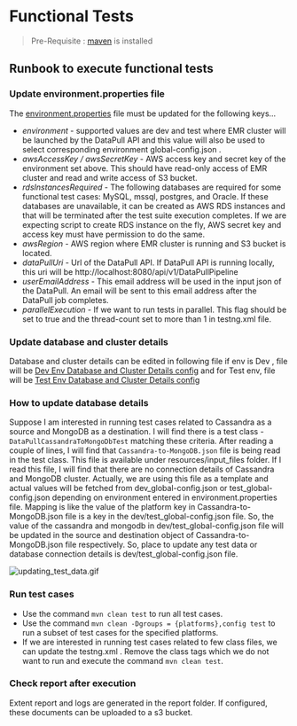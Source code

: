 # Functional Tests
> Pre-Requisite : [maven](https://maven.apache.org/install.html) is installed 
## Runbook to execute functional tests
### Update environment.properties file 
The [environment.properties](../functional-test/src/main/resources/environment.properties) file must be updated for the following keys...
* _environment_ - supported values are dev and test where EMR cluster will be launched by the DataPull API and this value will also be used to select corresponding environment global-config.json .
* _awsAccessKey / awsSecretKey_ - AWS access key and secret key of the environment set above. This should have read-only access of EMR cluster and read and write access of S3 bucket.  
* _rdsInstancesRequired_ -  The following databases are required for some functional test cases: MySQL, mssql, postgres, and Oracle. If these databases are unavailable, it can be created as  AWS RDS instances and that will be terminated after the test suite execution completes. If we are expecting script to create RDS instance on the fly, AWS secret key and access key must have permission to do the same.
* _awsRegion_ - AWS region where EMR cluster is running and S3 bucket is located.
* _dataPullUri_ - Url of the DataPull API. If DataPull API is running locally, this uri will be http://localhost:8080/api/v1/DataPullPipeline
* _userEmailAddress_ - This email address will be used in the input json of the DataPull. An email will be sent to this email address after the DataPull job completes.
* _parallelExecution_ - If we want to run tests in parallel. This flag should be set to true and the thread-count set to more than 1 in testng.xml file.
### Update database and cluster details 
Database and cluster details can be edited in following file if env is Dev , file will be [Dev Env Database and Cluster Details config](../functional-test/src/main/resources/dev_global-config.json) and for Test env, file will be [Test Env Database and Cluster Details config](../functional-test/src/main/resources/dev_global-config.json)
### How to update database details
Suppose I am interested in running test cases related to Cassandra as a source and MongoDB as a destination. I will find there is a test class - `DataPullCassandraToMongoDbTest` matching these criteria. After reading a couple of lines, I will find that `Cassandra-to-MongoDB.json` file is being read in the test class. This file is available under resources/input_files folder. If I read this file, I will find that there are no connection details of Cassandra and MongoDB cluster. Actually, we are using this file as a template and actual values will be fetched from dev_global-config.json or test_global-config.json depending on environment entered in environment.properties file. Mapping is like the value of the platform key in Cassandra-to-MongoDB.json file is a key in the dev/test_global-config.json file. So, the value of the cassandra and mongodb in dev/test_global-config.json file will be updated in the source and destination object of Cassandra-to-MongoDB.json file respectively. So, place to update any test data or database connection details is dev/test_global-config.json file. 

<img href= "updating_test_data.gif" title= "updating_test_data.gif"/>

### Run test cases 
* Use the command ```mvn clean test``` to run all test cases.
* Use the command ```mvn clean -Dgroups = {platforms},config test``` to run a subset of test cases for the specified platforms.
* If we are interested in running test cases related to few class files, we can update the testng.xml . Remove the class tags which we do not want to run and execute the command ```mvn clean test```.
### Check report after execution
Extent report and logs are generated in the report folder. If configured, these documents can be uploaded to a s3 bucket.